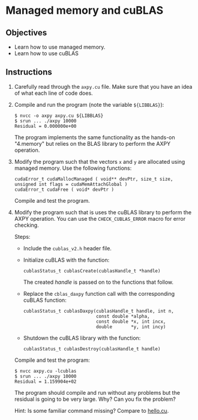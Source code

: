 # Managed memory and cuBLAS

## Objectives

 - Learn how to use managed memory.
 - Learn how to use cuBLAS

## Instructions

 1. Carefully read through the `axpy.cu` file. Make sure that you have an idea
    of what each line of code does.

 2. Compile and run the program (note the variable `${LIBBLAS}`):
 
    ```
    $ nvcc -o axpy axpy.cu ${LIBBLAS}
    $ srun ... ./axpy 10000
    Residual = 0.000000e+00
    ```
    
    The program implements the same functionality as the hands-on "4.memory" but
    relies on the BLAS library to perform the AXPY operation.

 3. Modify the program such that the vectors `x` and `y` are allocated using
    managed memory. Use the following functions:
    
    ```
    cudaError_t cudaMallocManaged ( void** devPtr, size_t size, unsigned int flags = cudaMemAttachGlobal )
    cudaError_t cudaFree ( void* devPtr )
    ```
    
    Compile and test the program.

 4. Modify the program such that is uses the cuBLAS library to perform the AXPY
    operation. You can use the `CHECK_CUBLAS_ERROR` macro for error checking.
    
    Steps:
    
     - Include the `cublas_v2.h` header file.

     - Initialize cuBLAS with the function:
       
       ```
       cublasStatus_t cublasCreate(cublasHandle_t *handle)
       ```
       
       The created *handle* is passed on to the functions that follow.
     
     - Replace the `cblas_daxpy` function call with the corresponding cuBLAS
       function:
       
       ```
       cublasStatus_t cublasDaxpy(cublasHandle_t handle, int n,
                                  const double *alpha,
                                  const double *x, int incx,
                                  double       *y, int incy)
       ```
       
     - Shutdown the cuBLAS library with the function:
     
       ```
       cublasStatus_t cublasDestroy(cublasHandle_t handle)
       ```
    
    Compile and test the program:
    
    ```
    $ nvcc axpy.cu -lcublas
    $ srun ... ./axpy 10000
    Residual = 1.159904e+02
    ```
    
    The program should compile and run without any problems but the residual is
    going to be very large. Why? Can you fix the problem?
    
    Hint: Is some familiar command missing? Compare to
    [hello.cu](../1.compiling/hello.cu).
